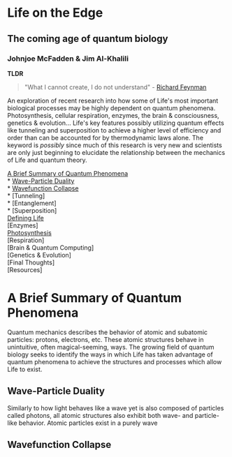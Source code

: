 ---
---
# Life on the Edge
## The coming age of quantum biology
### Johnjoe McFadden & Jim Al-Khalili

**TLDR**  
> "What I cannot create, I do not understand" - [Richard Feynman](https://en.wikipedia.org/wiki/Richard_Feynman)  

An exploration of recent research into how some of Life's most important biological processes may be highly dependent on quantum phenomena.  Photosynthesis, cellular respiration, enzymes, the brain & consciousness, genetics & evolution... Life's key features possibly utilizing quantum effects like tunneling and superposition to achieve a higher level of efficiency and order than can be accounted for by thermodynamic laws alone.  The keyword is *possibly* since much of this research is very new and scientists are only just beginning to elucidate the relationship between the mechanics of Life and quantum theory.

[A Brief Summary of Quantum Phenomena](#a-brief-summary-of-quantum-phenomena)  
      * [Wave-Particle Duality](#wave-particle-duality)  
      * [Wavefunction Collapse](#wavefunction-collapse)  
      * [Tunneling]  
      * [Entanglement]  
      * [Superposition]  
[Defining Life](#defining-life)  
[Enzymes]  
[Photosynthesis](#photosynthesis)  
[Respiration]  
[Brain & Quantum Computing]  
[Genetics & Evolution]  
[Final Thoughts]  
[Resources]  

# A Brief Summary of Quantum Phenomena
Quantum mechanics describes the behavior of atomic and subatomic particles: protons, electrons, etc.  These atomic structures behave in unintuitive, often magical-seeming, ways.  The growing field of quantum biology seeks to identify the ways in which Life has taken advantage of quantum phenomena to achieve the structures and processes which allow Life to exist.
## Wave-Particle Duality
Similarly to how light behaves like a wave yet is also composed of particles called photons, all atomic structures also exhibit both wave- and particle-like behavior.  Atomic particles exist in a purely wave
## Wavefunction Collapse
